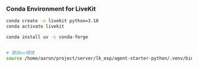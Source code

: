 ### Conda Environment for LiveKit

```bash
conda create -n livekit python=3.10
conda activate livekit

conda install uv -c conda-forge


# 開啟uv環境
source /home/aaron/project/server/lk_exp/agent-starter-python/.venv/bin/activate


```